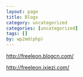 ```yaml
---
layout: page
title: Blogs
category: uncategorized
categories: [uncategorized]
tags: []
by: wp2md(php)
---
```


<a href="http://freeleon.blogcn.com/">http://freeleon.blogcn.com/</a>

<a href="http://freeleon.ixiezi.com/">http://freeleon.ixiezi.com/</a>

&nbsp;
